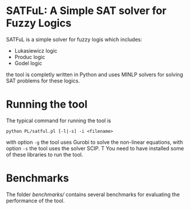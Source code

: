 # SATFuL: A Simple SAT solver for Fuzzy Logics

SATFuL is a simple solver for fuzzy logis which includes:

* Lukasiewicz logic
* Produc logic
* Godel logic

the tool is completly written in Python and uses MINLP solvers for solving SAT problems for these logics.

# Running the tool

The typical command for running the tool is

```
python PL/satful.pl [-l|-s] -i <filename>
```

with option `-g` the tool uses Gurobi to solve the non-linear equations, with option `-s` the tool uses the solver SCIP. T You need to have installed some of these libraries to run the tool. 

# Benchmarks

The folder *benchmarks/* contains several benchmarks for evaluating the performance of the tool. 
